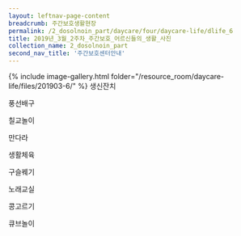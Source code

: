 ```yaml
--- 
layout: leftnav-page-content 
breadcrumb: 주간보호생활현장 
permalink: /2_dosolnoin_part/daycare/four/daycare-life/dlife_6
title: 2019년_3월_2주차_주간보호_어르신들의_생활_사진
collection_name: 2_dosolnoin_part
second_nav_title: '주간보호센터안내' 
---
```

{% include image-gallery.html folder="/resource_room/daycare-life/files/201903-6/" %}
생신잔치

풍선배구

칠교놀이

만다라

생활체육

구슬꿰기

노래교실

콩고르기

큐브놀이